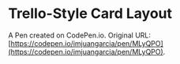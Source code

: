 # Trello-Style Card Layout

A Pen created on CodePen.io. Original URL: [https://codepen.io/imjuangarcia/pen/MLyQPO](https://codepen.io/imjuangarcia/pen/MLyQPO).

